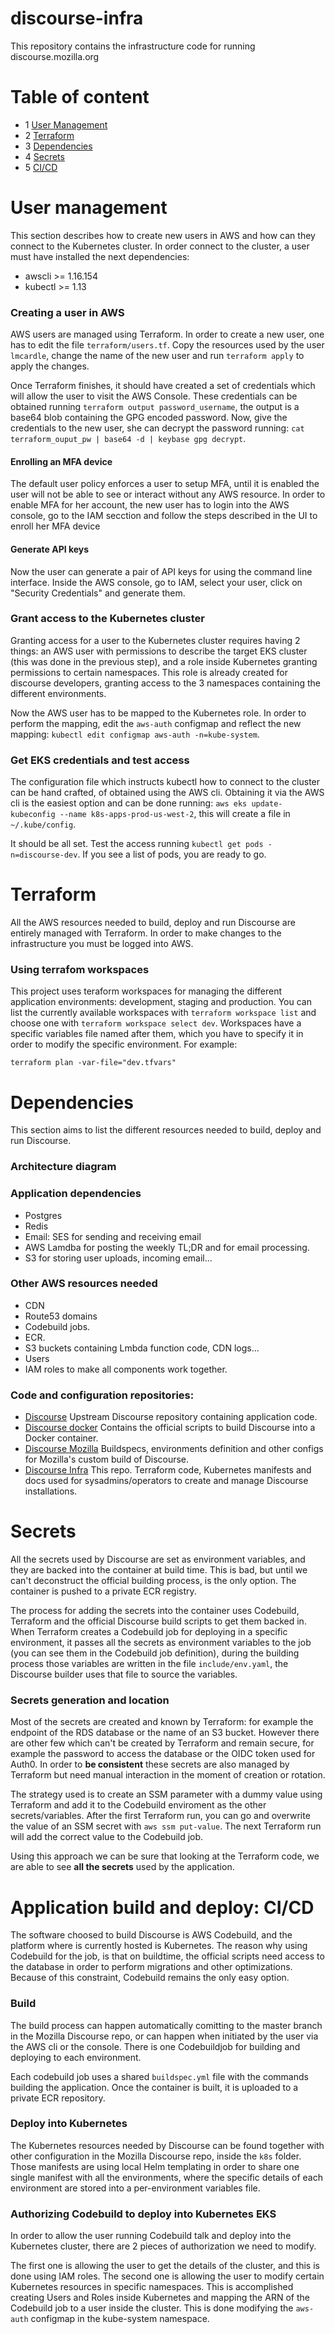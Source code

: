 # discourse-infra
This repository contains the infrastructure code for running discourse.mozilla.org

# Table of content

 - 1 [User Management](#user-management)
 - 2 [Terraform](#terraform)
 - 3 [Dependencies](#dependencies)
 - 4 [Secrets](#secrets)
 - 5 [CI/CD](#ci-cd)


# User management
This section describes how to create new users in AWS and how can they connect to the Kubernetes cluster.
In order connect to the cluster, a user must have installed the next dependencies:
 - awscli >= 1.16.154
 - kubectl >= 1.13 

### Creating a user in AWS
AWS users are managed using Terraform. In order to create a new user, one has to edit the file `terraform/users.tf`. Copy the resources used by the user `lmcardle`, change the name of the new user and run `terraform apply` to apply the changes.

Once Terraform finishes, it should have created a set of credentials which will allow the user to visit the AWS Console. These credentials can be obtained running `terraform output password_username`, the output is a base64 blob containing the GPG encoded password. Now, give the credentials to the new user, she can decrypt the password running: `cat terraform_ouput_pw | base64 -d | keybase gpg decrypt`.

#### Enrolling an MFA device
The default user policy enforces a user to setup MFA, until it is enabled the user will not be able to see or interact without any AWS resource.
In order to enable MFA for her account, the new user has to login into the AWS console, go to the IAM secction and follow the steps described in the UI to enroll her MFA device

#### Generate API keys
Now the user can generate a pair of API keys for using the command line interface. Inside the AWS console, go to IAM, select your user, click on "Security Credentials" and generate them.

### Grant access to the Kubernetes cluster
Granting access for a user to the Kubernetes cluster requires having 2 things: an AWS user with permissions to describe the target EKS cluster (this was done in the previous step), and a role inside Kubernetes granting permissions to certain namespaces. This role is already created for discourse developers, granting access to the 3 namespaces containing the different environments.

Now the AWS user has to be mapped to the Kubernetes role. In order to perform the mapping, edit the `aws-auth` configmap and reflect the new mapping: `kubectl edit configmap aws-auth -n=kube-system`.

### Get EKS credentials and test access
The configuration file which instructs kubectl how to connect to the cluster can be hand crafted, of obtained using the AWS cli. Obtaining it via the AWS cli is the easiest option and can be done running: `aws eks update-kubeconfig --name k8s-apps-prod-us-west-2`, this will create a file in `~/.kube/config`.

It should be all set. Test the access running `kubectl get pods -n=discourse-dev`. If you see a list of pods, you are ready to go. 


# Terraform
All the AWS resources needed to build, deploy and run Discourse are entirely managed with Terraform. In order to make changes to the infrastructure you must be logged into AWS.

### Using terrafom workspaces
This project uses teraform workspaces for managing the different application environments: development, staging and production. You can list the currently available workspaces with `terraform workspace list` and choose one with `terraform workspace select dev`.
Workspaces have a specific variables file named after them, which you have to specify it in order to modify the specific environment. For example:

`terraform plan -var-file="dev.tfvars"`


# Dependencies
This section aims to list the different resources needed to build, deploy and run Discourse.

### Architecture diagram

### Application dependencies
 - Postgres 
 - Redis
 - Email: SES for sending and receiving email
 - AWS Lamdba for posting the weekly TL;DR and for email processing.
 - S3 for storing user uploads, incoming email...

### Other AWS resources needed
 - CDN
 - Route53 domains
 - Codebuild jobs.
 - ECR.
 - S3 buckets containing Lmbda function code, CDN logs...
 - Users
 - IAM roles to make all components work together.

### Code and configuration repositories:
 - [Discourse](https://github.com/discourse/discourse) Upstream Discourse repository containing application code.
 - [Discourse docker](https://github.com/discourse/discourse_docker) Contains the official scripts to build Discourse into a Docker container.
 - [Discourse Mozilla](https://github.com/mozilla/discourse.mozilla.org) Buildspecs, environments definition and other configs for Mozilla's custom build of Discourse.
 - [Discourse Infra](https://github.com/mozilla-it/discourse-infra) This repo. Terraform code, Kubernetes manifests and docs used for sysadmins/operators to create and manage Discourse installations.

# Secrets
All the secrets used by Discourse are set as environment variables, and they are backed into the container at build time. This is bad, but until we can't deconstruct the official building process, is the only option. The container is pushed to a private ECR registry.

The process for adding the secrets into the container uses Codebuild, Terraform and the official Discourse build scripts to get them backed in. When Terraform creates a Codebuild job for deploying in a specific environment, it passes all the secrets as environment variables to the job (you can see them in the Codebuild job definition), during the building process those variables are written in the file `include/env.yaml`, the Discourse builder uses that file to source the variables.

### Secrets generation and location
Most of the secrets are created and known by Terraform: for example the endpoint of the RDS database or the name of an S3 bucket. However there are other few which can't be created by Terraform and remain secure, for example the password to access the database or the OIDC token used for Auth0. In order to **be consistent** these secrets are also managed by Terraform but need manual interaction in the moment of creation or rotation.

The strategy used is to create an SSM parameter with a dummy value using Terraform and add it to the Codebuild enviroment as the other secrets/variables. After the first Terraform run, you can go and overwrite the value of an SSM secret with `aws ssm put-value`. The next Terraform run will add the correct value to the Codebuild job.

Using this approach we can be sure that looking at the Terraform code, we are able to see **all the secrets** used by the application.


# Application build and deploy: CI/CD
The software choosed to build Discourse is AWS Codebuild, and the platform where is currently hosted is Kubernetes. The reason why using Codebuild for the job, is that on buildtime, the official scripts need access to the database in order to perform migrations and other optimizations. Because of this constraint, Codebuild remains the only easy option.

### Build
The build process can happen automatically comitting to the master branch in the Mozilla Discourse repo, or can happen when initiated by the user via the AWS cli or the console. There is one Codebuildjob for building and deploying to each environment.

Each codebuild job uses a shared `buildspec.yml` file with the commands building the application. Once the container is built, it is uploaded to a private ECR repository.

### Deploy into Kubernetes
The Kubernetes resources needed by Discourse can be found together with other configuration in the Mozilla Discourse repo, inside the `k8s` folder. Those manifests are using local Helm templating in order to share one single manifest with all the environments, where the specific details of each environment are stored into a per-environment variables file.

### Authorizing Codebuild to deploy into Kubernetes EKS
In order to allow the user running Codebuild talk and deploy into the Kubernetes cluster, there are 2 pieces of authorization we need to modify. 

The first one is allowing the user to get the details of the cluster, and this is done using IAM roles. The second one is allowing the user to modify certain Kubernetes resources in specific namespaces. This is accomplished creating Users and Roles inside Kubernetes and mapping the ARN of the Codebuild job to a user inside the cluster. This is done modifying the `aws-auth` configmap in the kube-system namespace.
